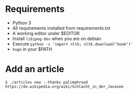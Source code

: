 # Requirements

* Python 3
* All requirements installed from requirements.txt
* A working editor under $EDITOR
* Install `libjpeg-dev` when you are on debian
* Execute `python -c 'import nltk; nltk.download("book")'`
* `hugo` in your $PATH

# Add an article

```
$ ./articles new --thanks palimphread https://de.wikipedia.org/wiki/Schlacht_in_der_Javasee
```


